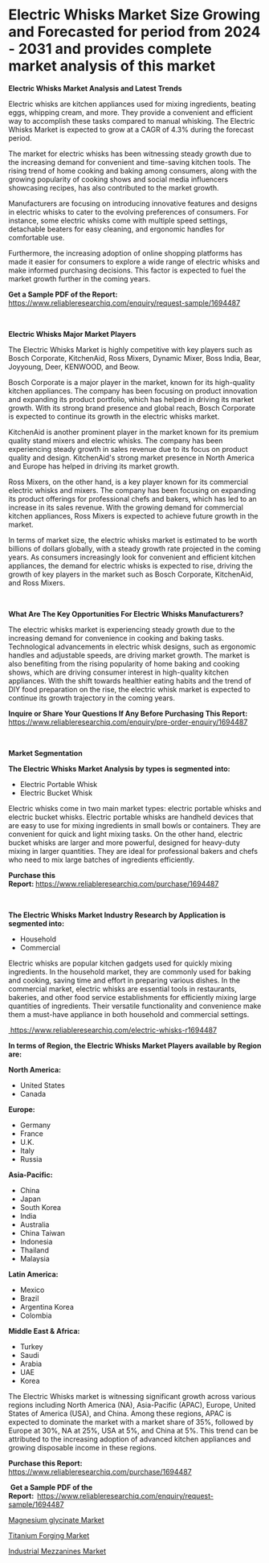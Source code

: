 <p><h1>Electric Whisks Market Size Growing and Forecasted for period from 2024 - 2031 and provides complete market analysis of this market</h1></p><p><strong>Electric Whisks Market Analysis and Latest Trends</strong></p>
<p><p>Electric whisks are kitchen appliances used for mixing ingredients, beating eggs, whipping cream, and more. They provide a convenient and efficient way to accomplish these tasks compared to manual whisking. The Electric Whisks Market is expected to grow at a CAGR of 4.3% during the forecast period.</p><p>The market for electric whisks has been witnessing steady growth due to the increasing demand for convenient and time-saving kitchen tools. The rising trend of home cooking and baking among consumers, along with the growing popularity of cooking shows and social media influencers showcasing recipes, has also contributed to the market growth.</p><p>Manufacturers are focusing on introducing innovative features and designs in electric whisks to cater to the evolving preferences of consumers. For instance, some electric whisks come with multiple speed settings, detachable beaters for easy cleaning, and ergonomic handles for comfortable use.</p><p>Furthermore, the increasing adoption of online shopping platforms has made it easier for consumers to explore a wide range of electric whisks and make informed purchasing decisions. This factor is expected to fuel the market growth further in the coming years.</p></p>
<p><strong>Get a Sample PDF of the Report:&nbsp;</strong> <a href="https://www.reliableresearchiq.com/enquiry/request-sample/1694487">https://www.reliableresearchiq.com/enquiry/request-sample/1694487</a></p>
<p>&nbsp;</p>
<p><strong>Electric Whisks Major Market Players</strong></p>
<p><p>The Electric Whisks Market is highly competitive with key players such as Bosch Corporate, KitchenAid, Ross Mixers, Dynamic Mixer, Boss India, Bear, Joyyoung, Deer, KENWOOD, and Beow. </p><p>Bosch Corporate is a major player in the market, known for its high-quality kitchen appliances. The company has been focusing on product innovation and expanding its product portfolio, which has helped in driving its market growth. With its strong brand presence and global reach, Bosch Corporate is expected to continue its growth in the electric whisks market.</p><p>KitchenAid is another prominent player in the market known for its premium quality stand mixers and electric whisks. The company has been experiencing steady growth in sales revenue due to its focus on product quality and design. KitchenAid's strong market presence in North America and Europe has helped in driving its market growth.</p><p>Ross Mixers, on the other hand, is a key player known for its commercial electric whisks and mixers. The company has been focusing on expanding its product offerings for professional chefs and bakers, which has led to an increase in its sales revenue. With the growing demand for commercial kitchen appliances, Ross Mixers is expected to achieve future growth in the market.</p><p>In terms of market size, the electric whisks market is estimated to be worth billions of dollars globally, with a steady growth rate projected in the coming years. As consumers increasingly look for convenient and efficient kitchen appliances, the demand for electric whisks is expected to rise, driving the growth of key players in the market such as Bosch Corporate, KitchenAid, and Ross Mixers.</p></p>
<p>&nbsp;</p>
<p><strong>What Are The Key Opportunities For Electric Whisks Manufacturers?</strong></p>
<p><p>The electric whisks market is experiencing steady growth due to the increasing demand for convenience in cooking and baking tasks. Technological advancements in electric whisk designs, such as ergonomic handles and adjustable speeds, are driving market growth. The market is also benefiting from the rising popularity of home baking and cooking shows, which are driving consumer interest in high-quality kitchen appliances. With the shift towards healthier eating habits and the trend of DIY food preparation on the rise, the electric whisk market is expected to continue its growth trajectory in the coming years.</p></p>
<p><strong>Inquire or Share Your Questions If Any Before Purchasing This Report:</strong> <a href="https://www.reliableresearchiq.com/enquiry/pre-order-enquiry/1694487">https://www.reliableresearchiq.com/enquiry/pre-order-enquiry/1694487</a></p>
<p>&nbsp;</p>
<p><strong>Market Segmentation</strong></p>
<p><strong>The Electric Whisks Market Analysis by types is segmented into:</strong></p>
<p><ul><li>Electric Portable Whisk</li><li>Electric Bucket Whisk</li></ul></p>
<p><p>Electric whisks come in two main market types: electric portable whisks and electric bucket whisks. Electric portable whisks are handheld devices that are easy to use for mixing ingredients in small bowls or containers. They are convenient for quick and light mixing tasks. On the other hand, electric bucket whisks are larger and more powerful, designed for heavy-duty mixing in larger quantities. They are ideal for professional bakers and chefs who need to mix large batches of ingredients efficiently.</p></p>
<p><strong>Purchase this Report:&nbsp;</strong><a href="https://www.reliableresearchiq.com/purchase/1694487">https://www.reliableresearchiq.com/purchase/1694487</a></p>
<p>&nbsp;</p>
<p><strong>The Electric Whisks Market Industry Research by Application is segmented into:</strong></p>
<p><ul><li>Household</li><li>Commercial</li></ul></p>
<p><p>Electric whisks are popular kitchen gadgets used for quickly mixing ingredients. In the household market, they are commonly used for baking and cooking, saving time and effort in preparing various dishes. In the commercial market, electric whisks are essential tools in restaurants, bakeries, and other food service establishments for efficiently mixing large quantities of ingredients. Their versatile functionality and convenience make them a must-have appliance in both household and commercial settings.</p></p>
<p><a href="https://www.reliableresearchiq.com/electric-whisks-r1694487">&nbsp;https://www.reliableresearchiq.com/electric-whisks-r1694487</a></p>
<p><strong>In terms of Region, the Electric Whisks Market Players available by Region are:</strong></p>
<p>
    <p> <strong> North America: </strong>
        <ul>
            <li>United States</li>
            <li>Canada</li>
        </ul>
        </p> 
    <p> <strong> Europe: </strong>
        <ul>
            <li>Germany</li>
            <li>France</li>
            <li>U.K.</li>
            <li>Italy</li>
            <li>Russia</li>
        </ul>
        </p> 
    <p> <strong> Asia-Pacific: </strong>
        <ul>
            <li>China</li>
            <li>Japan</li>
            <li>South Korea</li>
            <li>India</li>
            <li>Australia</li>
            <li>China Taiwan</li>
            <li>Indonesia</li>
            <li>Thailand</li>
            <li>Malaysia</li>
        </ul>
        </p> 
    <p> <strong> Latin America: </strong>
        <ul>
            <li>Mexico</li>
            <li>Brazil</li>
            <li>Argentina Korea</li>
            <li>Colombia</li>
        </ul>
        </p> 
    <p> <strong> Middle East & Africa: </strong>
        <ul>
            <li>Turkey</li>
            <li>Saudi</li>
            <li>Arabia</li>
            <li>UAE</li>
            <li>Korea</li>
        </ul>
    </p>
    </p>
<p><p>The Electric Whisks market is witnessing significant growth across various regions including North America (NA), Asia-Pacific (APAC), Europe, United States of America (USA), and China. Among these regions, APAC is expected to dominate the market with a market share of 35%, followed by Europe at 30%, NA at 25%, USA at 5%, and China at 5%. This trend can be attributed to the increasing adoption of advanced kitchen appliances and growing disposable income in these regions.</p></p>
<p><strong>Purchase this Report: </strong><a href="https://www.reliableresearchiq.com/purchase/1694487">https://www.reliableresearchiq.com/purchase/1694487</a></p>
<p>&nbsp;<strong>Get a Sample PDF of the Report:&nbsp;&nbsp;</strong><a href="https://www.reliableresearchiq.com/enquiry/request-sample/1694487">https://www.reliableresearchiq.com/enquiry/request-sample/1694487</a></p>
<p><strong></strong></p>
<p><p><a href="https://medium.com/@diegomoen/magnesium-glycinate-market-trends-and-analysis-opportunities-and-challenges-for-future-growth-0c7b8d880c05">Magnesium glycinate Market</a></p><p><a href="https://medium.com/@bradleyills65767/global-titanium-forging-market-sector-types-applications-market-player-strategies-regional-5074473afad5">Titanium Forging Market</a></p><p><a href="https://medium.com/@amandaexton567/industrial-mezzanines-market-share-size-trends-industry-analysis-report-by-application-food-c39db0647189">Industrial Mezzanines Market</a></p></p>